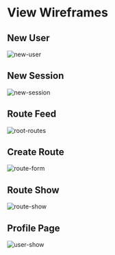 # View Wireframes

## New User
![new-user]

## New Session
![new-session]

## Route Feed
![root-routes]

## Create Route
![route-form]

## Route Show
![route-show]

## Profile Page
![user-show]


[new-user]: ./wireframes/new_user.png
[new-session]: ./wireframes/new_session.png
[root-routes]: ./wireframes/root_routes.png
[route-form]: ./wireframes/route_form.png
[route-show]: ./wireframes/route_show.png
[user-show]: ./wireframes/user_show.png
